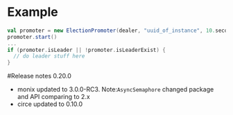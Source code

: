
# Example

```scala
val promoter = new ElectionPromoter(dealer, "uuid_of_instance", 10.seconds)
promoter.start()
...
if (promoter.isLeader || !promoter.isLeaderExist) {
  // do leader stuff here
}
```

#Release notes
0.20.0
- monix updated to 3.0.0-RC3. Note:`AsyncSemaphore` changed package and API comparing to 2.x 
- circe updated to 0.10.0
